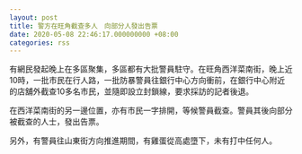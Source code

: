 ```yaml
---
layout: post
title: 警方在旺角截查多人　向部分人發出告票
date: 2020-05-08 22:46:17.000000000 +08:00
categories: rss
---
```


有網民發起晚上在多區聚集，多區都有大批警員駐守。在旺角西洋菜南街，晚上近10時，一批市民在行人路，一批防暴警員往銀行中心方向衝前，在銀行中心附近的店舖外截查10多名市民，並隨即設立封鎖線，要求採訪的記者後退。

在西洋菜南街的另一邊位置，亦有市民一字排開，等候警員截查。警員其後向部分被截查的人士，發出告票。

另外，有警員往山東街方向推進期間，有雞蛋從高處墮下，未有打中任何人。
